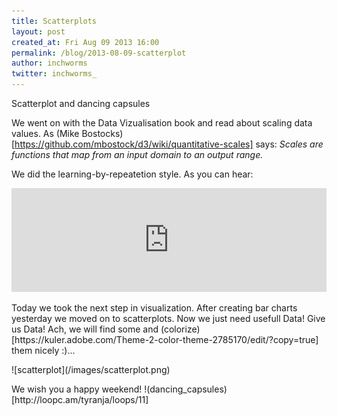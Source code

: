 ```yaml
---
title: Scatterplots
layout: post
created_at: Fri Aug 09 2013 16:00
permalink: /blog/2013-08-09-scatterplot
author: inchworms
twitter: inchworms_
---
```


Scatterplot and dancing capsules

We went on with the Data Vizualisation book and read about scaling data values. As (Mike Bostocks)[https://github.com/mbostock/d3/wiki/quantitative-scales] says: <i>Scales are functions that map from an input domain to an output range.</i>

We did the learning-by-repeatetion style. As you can hear:

<iframe width="100%" height="166" scrolling="no" frameborder="no" src="https://w.soundcloud.com/player/?url=http%3A%2F%2Fapi.soundcloud.com%2Ftracks%2F104662683&amp;color=f50000&amp;auto_play=false&amp;show_artwork=false"></iframe>
<p></p>
Today we took the next step in visualization. After creating bar charts yesterday we moved on to scatterplots. Now we just need usefull Data! Give us Data! Ach, we will find some and (colorize)[https://kuler.adobe.com/Theme-2-color-theme-2785170/edit/?copy=true] them nicely :)...
<p></p>
![scatterplot](/images/scatterplot.png)
<p></p>
We wish you a happy weekend!
!(dancing_capsules)[http://loopc.am/tyranja/loops/11]

